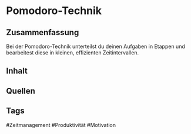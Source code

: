 # Pomodoro-Technik
## Zusammenfassung
Bei der Pomodoro-Technik unterteilst du deinen Aufgaben in Etappen und bearbeitest diese in kleinen, effizienten Zeitintervallen.

## Inhalt


## Quellen


## Tags
#Zeitmanagement 
#Produktivität 
#Motivation 
